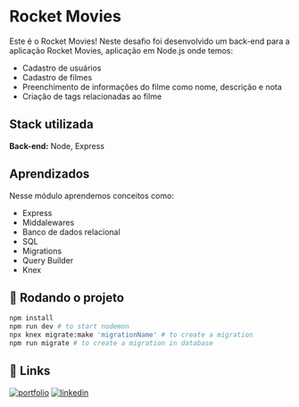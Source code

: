 # Rocket Movies

Este é o Rocket Movies! Neste desafio foi desenvolvido um back-end para a aplicação Rocket Movies, aplicação em Node.js onde temos:

- Cadastro de usuários
- Cadastro de filmes
- Preenchimento de informações do filme como nome, descrição e nota
- Criação de tags relacionadas ao filme

## Stack utilizada

**Back-end:** Node, Express

## Aprendizados

Nesse módulo aprendemos conceitos como:

- Express
- Middalewares
- Banco de dados relacional
- SQL
- Migrations
- Query Builder
- Knex

## 🚀 Rodando o projeto

```bash
npm install
npm run dev # to start nodemon
npx knex migrate:make 'migrationName' # to create a migration
npm run migrate # to create a migration in database
```

## 🔗 Links

[![portfolio](https://img.shields.io/badge/my_portfolio-000?style=for-the-badge&logo=ko-fi&logoColor=white)](https://felipeeduardodevnext.netlify.app/)
[![linkedin](https://img.shields.io/badge/linkedin-0A66C2?style=for-the-badge&logo=linkedin&logoColor=white)](https://www.linkedin.com/in/felipepereiraeduardo/)

